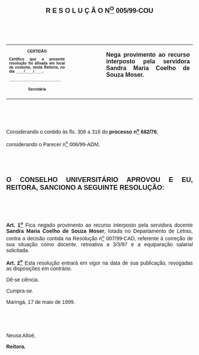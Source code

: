 <BODY>

<FONT FACE="Arial" SIZE=4><P ALIGN="CENTER"></P>
<B><P ALIGN="CENTER">R E S O L U &Ccedil; &Atilde; O  N<U><SUP>O</U></SUP>  005/99-COU</P>
</B></FONT><FONT FACE="Arial">
<P>&nbsp;</P>
<P>&nbsp;</P></FONT>
<TABLE CELLSPACING=0 BORDER=0 CELLPADDING=7 WIDTH=596>
<TR><TD WIDTH="33%" VALIGN="TOP">
<B><FONT FACE="Arial" SIZE=1><P ALIGN="CENTER">CERTID&Atilde;O</P>
<P ALIGN="JUSTIFY">   Certifico que a presente resolu&ccedil;&atilde;o foi afixada em local de costume, nesta Reitoria, no dia ____/____/____.</P>
<P ALIGN="JUSTIFY"></P>
<P ALIGN="JUSTIFY">_________________________</P>
<P ALIGN="CENTER">Secret&aacute;ria</B></FONT></TD>
<TD WIDTH="19%" VALIGN="TOP">&nbsp;</TD>
<TD WIDTH="48%" VALIGN="TOP">
<B><FONT FACE="Arial"><P ALIGN="JUSTIFY">Nega provimento ao recurso interposto pela servidora Sandra Maria Coelho de Souza Moser.</B></FONT></TD>
</TR>
</TABLE>

<FONT FACE="Arial">
<P>&nbsp;</P>
<P>&nbsp;</P>
<P ALIGN="JUSTIFY">&#9;Considerando o contido &agrave;s fls. 308 a 316 do <B>processo n<U><SUP>o</U></SUP> 682/76</B>;</P>
<P ALIGN="JUSTIFY">&#9;considerando o Parecer n<U><SUP>o</U></SUP> 006/99-ADM,</P>
<P ALIGN="JUSTIFY"></P>
<P ALIGN="JUSTIFY">&nbsp;</P>
<P ALIGN="JUSTIFY">&nbsp;</P>
</FONT><B><FONT FACE="Arial" SIZE=4><P ALIGN="JUSTIFY">O CONSELHO UNIVERSIT&Aacute;RIO APROVOU E EU, REITORA, SANCIONO A SEGUINTE RESOLU&Ccedil;&Atilde;O:</P>
</B></FONT><FONT FACE="Arial"><P ALIGN="JUSTIFY"></P>
<P ALIGN="JUSTIFY">&nbsp;</P>
<P ALIGN="JUSTIFY">&nbsp;</P>
<P ALIGN="JUSTIFY">&#9;<B>Art. 1<U><SUP>o</B></U></SUP> Fica negado provimento ao recurso interposto pela servidora docente <B>Sandra Maria Coelho de Souza Moser</B>, lotada no Departamento de Letras, contra a decis&atilde;o contida na Resolu&ccedil;&atilde;o n<U><SUP>o</U></SUP> 007/99-CAD, referente &agrave; corre&ccedil;&atilde;o de sua situa&ccedil;&atilde;o como docente, retroativa a 3/3/97 e a equipara&ccedil;&atilde;o salarial solicitada.</P>
<P ALIGN="JUSTIFY">&#9;<B>Art. 2<U><SUP>o</B></U></SUP> Esta resolu&ccedil;&atilde;o entrar&aacute; em vigor na data de sua publica&ccedil;&atilde;o, revogadas as disposi&ccedil;&otilde;es em contr&aacute;rio.</P>
<P>&#9;D&ecirc;-se ci&ecirc;ncia.</P>
<P>&#9;Cumpra-se.</P>

<P ALIGN="JUSTIFY">Maring&aacute;, 17 de maio de 1999.</P>
<P ALIGN="JUSTIFY"></P>
<P ALIGN="JUSTIFY">&nbsp;</P>
<P ALIGN="JUSTIFY">&nbsp;</P>
<P ALIGN="JUSTIFY">Neusa Alto&eacute;,</P>
<B><P ALIGN="JUSTIFY">Reitora.</P>
</B><P ALIGN="JUSTIFY"></P>
<P ALIGN="JUSTIFY">&nbsp;</P>
<P ALIGN="JUSTIFY">&nbsp;</P>
<P ALIGN="JUSTIFY">&nbsp;</P></FONT></BODY>
